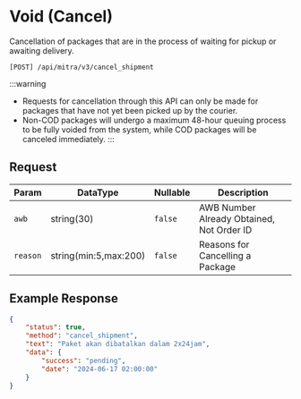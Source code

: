 # Void (Cancel)

Cancellation of packages that are in the process of waiting for pickup or awaiting delivery.

```shell
[POST] /api/mitra/v3/cancel_shipment
```

:::warning
- Requests for cancellation through this API can only be made for packages that have not yet been picked up by the courier.
- Non-COD packages will undergo a maximum 48-hour queuing process to be fully voided from the system, while COD packages will be canceled immediately.
:::

  
## Request
| Param      | DataType              | Nullable  | Description                               |
|------------|-----------------------|-----------|-------------------------------------------|
| ``awb``    | string(30)            | ``false`` | AWB Number Already Obtained, Not Order ID |
| ``reason`` | string(min:5,max:200) | ``false`` | Reasons for Cancelling a Package          |


## Example Response

```json
{
    "status": true,
    "method": "cancel_shipment",
    "text": "Paket akan dibatalkan dalam 2x24jam",
    "data": {
        "success": "pending",
        "date": "2024-06-17 02:00:00"
    }
}
```
